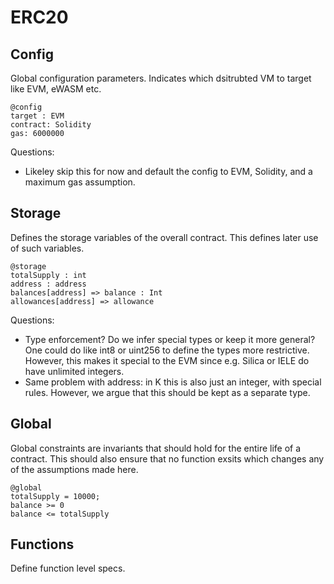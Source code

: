 # ERC20

## Config

Global configuration parameters. Indicates which dsitrubted VM to target like EVM, eWASM etc.

```
@config
target : EVM
contract: Solidity
gas: 6000000
```

Questions:

- Likeley skip this for now and default the config to EVM, Solidity, and a maximum gas assumption.

## Storage

Defines the storage variables of the overall contract. This defines later use of such variables.

```
@storage
totalSupply : int
address : address
balances[address] => balance : Int
allowances[address] => allowance
```

Questions:

- Type enforcement? Do we infer special types or keep it more general? One could do like int8 or uint256 to define the types more restrictive. However, this makes it special to the EVM since e.g. Silica or IELE do have unlimited integers.
- Same problem with address: in K this is also just an integer, with special rules. However, we argue that this should be kept as a separate type.


## Global

Global constraints are invariants that should hold for the entire life of a contract. This should also ensure that no function exsits which changes any of the assumptions made here.

```
@global
totalSupply = 10000;
balance >= 0
balance <= totalSupply
```

## Functions

Define function level specs.